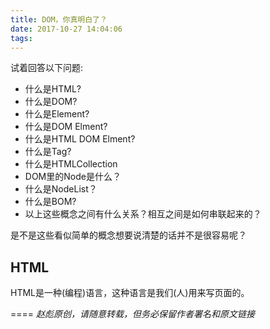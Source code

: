 ```yaml
---
title: DOM，你真明白了？
date: 2017-10-27 14:04:06
tags:
---
```

试着回答以下问题:
- 什么是HTML?
- 什么是DOM?
- 什么是Element?
- 什么是DOM Elment?
- 什么是HTML DOM Elment?
- 什么是Tag?
- 什么是HTMLCollection
- DOM里的Node是什么？
- 什么是NodeList？
- 什么是BOM?
- 以上这些概念之间有什么关系？相互之间是如何串联起来的？

是不是这些看似简单的概念想要说清楚的话并不是很容易呢？



## HTML
HTML是一种(编程)语言，这种语言是我们(人)用来写页面的。


====
_赵彪原创，请随意转载，但务必保留作者署名和原文链接_

<script>
  console.log('hihi')
</script>
